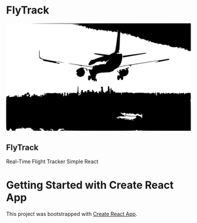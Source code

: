 # FlyTrack

![Screenshot](https://github.com/lotusbleudesign/flytrack/blob/main/images/airplane.svg)

## FlyTrack

Real-Time Flight Tracker Simple React

# Getting Started with Create React App

This project was bootstrapped with [Create React App](https://github.com/facebook/create-react-app).
